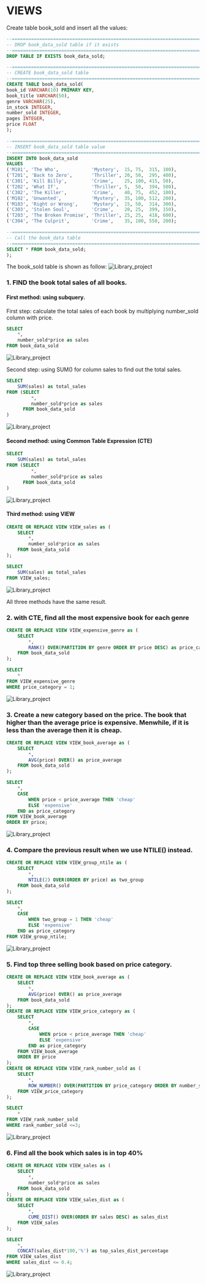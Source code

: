 # VIEWS

Create table book_sold and insert all the values:
```sql
--=================================================================================
-- DROP book_data_sold table if it exists
--=================================================================================
DROP TABLE IF EXISTS book_data_sold;

--=================================================================================
-- CREATE book_data_sold table 
--=================================================================================
CREATE TABLE book_data_sold(
book_id VARCHAR(10) PRIMARY KEY,
book_title VARCHAR(50),
genre VARCHAR(25),
in_stock INTEGER,
number_sold INTEGER,
pages INTEGER,
price FLOAT
);

--=================================================================================
-- INSERT book_data_sold table value
--=================================================================================
INSERT INTO book_data_sold
VALUES 
('M101', 'The Who',            'Mystery',  15, 75,  315, 100),
('T201', 'Back to Zero',       'Thriller', 20, 50,  295, 400),
('C301', 'Kill Billy',         'Crime',    25, 100, 415, 50),
('T202', 'What If',            'Thriller', 5,  50,  394, 500),
('C302', 'The Killer',         'Crime',    40, 75,  452, 100),
('M102', 'Unwanted',           'Mystery',  35, 100, 512, 200),
('M103', 'Right or Wrong',     'Mystery',  15, 50,  314, 300),
('C303', 'Stolen Soul',        'Crime',    20, 25,  399, 150),
('T203', 'The Broken Promise', 'Thriller', 25, 25,  418, 600),
('C304', 'The Culprit',        'Crime',    35, 100, 550, 200);

--=================================================================================
-- Call the book_data table
--=================================================================================
SELECT * FROM book_data_sold;
);
```
The book_sold table is shown as follow:
![Library_project](https://github.com/imdwipayana/PostgreSQL/blob/main/Practice/VIEWS/image/book_view.png)

### 1. FIND the book total sales of all books.
#### First method: using subquery. 
First step: calculate the total sales of each book by multiplying number_sold column with price.
```sql
SELECT
	*,
	number_sold*price as sales
FROM book_data_sold
```
![Library_project](https://github.com/imdwipayana/PostgreSQL/blob/main/Practice/COMMON%20TABLE%20EXPRESSION/image/number1method1step1.png)

Second step: using SUM() for column sales to find out the total sales.
```sql
SELECT
	SUM(sales) as total_sales
FROM (SELECT
	     *,
	     number_sold*price as sales
      FROM book_data_sold
)
```
![Library_project](https://github.com/imdwipayana/PostgreSQL/blob/main/Practice/COMMON%20TABLE%20EXPRESSION/image/number1method1step2.png)

#### Second method: using Common Table Expression (CTE)
```sql
SELECT
	SUM(sales) as total_sales
FROM (SELECT
	     *,
	     number_sold*price as sales
      FROM book_data_sold
)
```
![Library_project](https://github.com/imdwipayana/PostgreSQL/blob/main/Practice/COMMON%20TABLE%20EXPRESSION/image/number1.png)

#### Third method: using VIEW
```sql
CREATE OR REPLACE VIEW VIEW_sales as (
	SELECT
		*,
		number_sold*price as sales
	FROM book_data_sold
);

SELECT
	SUM(sales) as total_sales
FROM VIEW_sales;
```
![Library_project](https://github.com/imdwipayana/PostgreSQL/blob/main/Practice/COMMON%20TABLE%20EXPRESSION/image/number1.png)

All three methods have the same result.

### 2. with CTE, find all the most expensive book for each genre
```sql
CREATE OR REPLACE VIEW VIEW_expensive_genre as (
	SELECT
		*,
		RANK() OVER(PARTITION BY genre ORDER BY price DESC) as price_category
	FROM book_data_sold
);

SELECT
	*
FROM VIEW_expensive_genre
WHERE price_category = 1;
```
![Library_project](https://github.com/imdwipayana/PostgreSQL/blob/main/Practice/COMMON%20TABLE%20EXPRESSION/image/number2.png)

### 3. Create a new category based on the price. The book that higher than the average price is expensive. Menwhile, if it is less than the average then it is cheap.

```sql
CREATE OR REPLACE VIEW VIEW_book_average as (
	SELECT 
		*,
		AVG(price) OVER() as price_average
	FROM book_data_sold
);

SELECT
	*,
	CASE
		WHEN price < price_average THEN 'cheap'
		ELSE 'expensive'
	END as price_category
FROM VIEW_book_average
ORDER BY price;
```
![Library_project](https://github.com/imdwipayana/PostgreSQL/blob/main/Practice/COMMON%20TABLE%20EXPRESSION/image/number3.png)

### 4. Compare the previous result when we use NTILE() instead.
```sql
CREATE OR REPLACE VIEW VIEW_group_ntile as (
	SELECT
		*,
		NTILE(2) OVER(ORDER BY price) as two_group
	FROM book_data_sold
);

SELECT 
	*,
	CASE
		WHEN two_group = 1 THEN 'cheap'
		ELSE 'expensive'
	END as price_category
FROM VIEW_group_ntile;
```
![Library_project](https://github.com/imdwipayana/PostgreSQL/blob/main/Practice/COMMON%20TABLE%20EXPRESSION/image/number4.png)

### 5. Find top three selling book based on price category.
```sql
CREATE OR REPLACE VIEW VIEW_book_average as (
	SELECT 
		*,
		AVG(price) OVER() as price_average
	FROM book_data_sold
);
CREATE OR REPLACE VIEW VIEW_price_category as (
	SELECT
		*,
		CASE
			WHEN price < price_average THEN 'cheap'
			ELSE 'expensive'
		END as price_category
	FROM VIEW_book_average
	ORDER BY price
);
CREATE OR REPLACE VIEW VIEW_rank_number_sold as (
	SELECT 
		*,
		ROW_NUMBER() OVER(PARTITION BY price_category ORDER BY number_sold DESC) as rank_number_sold
	FROM VIEW_price_category
);

SELECT
	*
FROM VIEW_rank_number_sold
WHERE rank_number_sold <=3;
```
![Library_project](https://github.com/imdwipayana/PostgreSQL/blob/main/Practice/COMMON%20TABLE%20EXPRESSION/image/number5.png)

### 6. Find all the book which sales is in top 40%
```sql
CREATE OR REPLACE VIEW VIEW_sales as (
	SELECT
		*,
		number_sold*price as sales
	FROM book_data_sold
);
CREATE OR REPLACE VIEW VIEW_sales_dist as (
	SELECT 
		*,
		CUME_DIST() OVER(ORDER BY sales DESC) as sales_dist
	FROM VIEW_sales
);

SELECT
	*,
	CONCAT(sales_dist*100,'%') as top_sales_dist_percentage
FROM VIEW_sales_dist
WHERE sales_dist <= 0.4;
```
![Library_project](https://github.com/imdwipayana/PostgreSQL/blob/main/Practice/COMMON%20TABLE%20EXPRESSION/image/number6.png)


